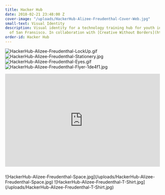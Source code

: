 ```yaml
---
title: Hacker Hub
date: 2018-02-21 23:48:00 Z
cover-image: "/uploads/HackerHub-Alizee-Freudenthal-Cover-Web.jpg"
small-text: Visual Identity
description: Visual identity for a technology training hub for youth in the Bay Area
  of San Fransisco. In collaboration with [Creative Without Borders](https://www.creativeswithoutborders.org/).
order-id: Hacker Hub
---
```


![HackerHub-Alizee-Freudenthal-LockUp.gif](/uploads/HackerHub-Alizee-Freudenthal-LockUp.gif)
![HackerHub-Alizee-Freudenthal-Stationery.jpg](/uploads/HackerHub-Alizee-Freudenthal-Stationery.jpg)
![HackerHub-Alizee-Freudenthal-Eyes.gif](/uploads/HackerHub-Alizee-Freudenthal-Eyes.gif)
![HackerHub-Alizee-Freudenthal-Flyer-1de4f1.jpg](/uploads/HackerHub-Alizee-Freudenthal-Flyer-1de4f1.jpg)
<div style="padding:60% 0 0 0;position:relative;margin-bottom:1.5rem;pointer-events:none;overflow: hidden;">
<div style="position:absolute;top:-50px;left:0;width:100%;height:calc(100% + 100px);pointer-events: none;">
<iframe
style="position:absolute;top:0;left:0;width:100%;height:100%;pointer-events:none;" src="https://www.youtube.com/embed/dC9xJhjz7eM?controls=0&showinfo=0&rel=0&autoplay=1&loop=1&playlist=dC9xJhjz7eM" frameborder="0" allow="autoplay; encrypted-media" allowfullscreen></iframe></div></div>
![HackerHub-Alizee-Freudenthal-Space.jpg](/uploads/HackerHub-Alizee-Freudenthal-Space.jpg)
![HackerHub-Alizee-Freudenthal-T-Shirt.jpg](/uploads/HackerHub-Alizee-Freudenthal-T-Shirt.jpg)